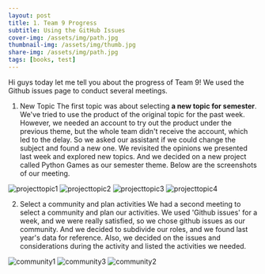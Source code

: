 ```yaml
---
layout: post
title: 1. Team 9 Progress
subtitle: Using the GitHub Issues
cover-img: /assets/img/path.jpg
thumbnail-img: /assets/img/thumb.jpg
share-img: /assets/img/path.jpg
tags: [books, test]
---
```


Hi guys today let me tell you about the progress of Team 9! We used the Github issues page to conduct several meetings. 

1. New Topic
The first topic was about selecting **a new topic for semester**. We've tried to use the product of the original topic for the past week. However, we needed an account to try out the product under the previous theme, but the whole team didn't receive the account, which led to the delay. So we asked our assistant if we could change the subject and found a new one. We revisited the opinions we presented last week and explored new topics. And we decided on a new project called Python Games as our semester theme. Below are the screenshots of our meeting.

![projecttopic1](https://user-images.githubusercontent.com/55980214/99897038-60e3cf80-2cd9-11eb-962d-cdf068591d4f.JPG)
![projecttopic2](https://user-images.githubusercontent.com/55980214/99897039-6214fc80-2cd9-11eb-9678-8bfda35c5bf5.JPG)
![projecttopic3](https://user-images.githubusercontent.com/55980214/99897041-6214fc80-2cd9-11eb-8337-4a1982997669.JPG)
![projecttopic4](https://user-images.githubusercontent.com/55980214/99897042-62ad9300-2cd9-11eb-8f99-b9d1814f1245.JPG)


2. Select a community and plan activities
We had a second meeting to select a community and plan our activities. We used 'Github issues' for a week, and we were really satisfied, so we chose github issues as our community. And we decided to subdivide our roles, and we found last year's data for reference. Also, we decided on the issues and considerations during the activity and listed the activities we needed. 

![community1](https://user-images.githubusercontent.com/55980214/99897193-d1d7b700-2cda-11eb-83d4-b1695ce0ceaf.JPG)
![community3](https://user-images.githubusercontent.com/55980214/99897196-d308e400-2cda-11eb-9f44-886c005fa73b.JPG)
![community2](https://user-images.githubusercontent.com/55980214/99897197-d308e400-2cda-11eb-8040-b56f6254d9b5.JPG)
